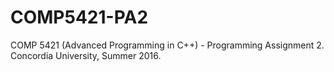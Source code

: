# COMP5421-PA2
COMP 5421 (Advanced Programming in C++) - Programming Assignment 2. Concordia University, Summer 2016.
